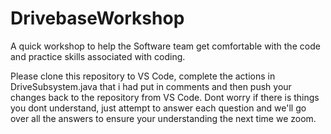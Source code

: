 # DrivebaseWorkshop
A quick workshop to help the Software team get comfortable with the code and practice skills associated with coding.

Please clone this repository to VS Code, complete the actions in DriveSubsystem.java that i had put in comments and then push your changes back to the repository from VS Code. Dont worry if there is things you dont understand, just attempt to answer each question and we'll go over all the answers to ensure your understanding the next time we zoom.
